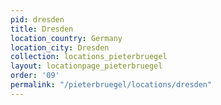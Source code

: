 ```yaml
---
pid: dresden
title: Dresden
location_country: Germany
location_city: Dresden
collection: locations_pieterbruegel
layout: locationpage_pieterbruegel
order: '09'
permalink: "/pieterbruegel/locations/dresden"
---
```

